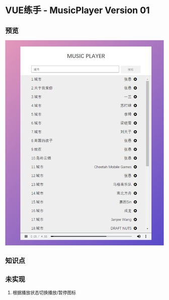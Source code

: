 # VUE练手 - MusicPlayer Version 01

## 预览
![avatar](/screenshot.png)
## 知识点
## 未实现
1. 根据播放状态切换播放/暂停图标
